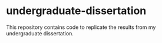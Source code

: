 # undergraduate-dissertation
This repository contains code to replicate the results from my undergraduate dissertation. 
